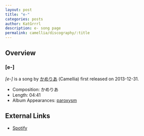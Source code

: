```yaml
---
layout: post
title: "e-"
categories: posts
author: KatGrrrl
description: e- song page
permalink: camellia/discography/:title
---
```


## Overview

### \[e-\]

*\[e-\]* is a song by [かめりあ](/camellia) (Camellia) first released on 2013-12-31.

* Composition: かめりあ
* Length: 04:41
* Album Appearances: [paroxysm](<{% link postsInclude/_posts/camellia/albums/paroxysm/2023-12-05-paroxysm.md%}>)

## External Links

* [Spotify](https://open.spotify.com/track/1s5iUxKN31v0lwBWuodOUt?si=a780e94962974dc1)
